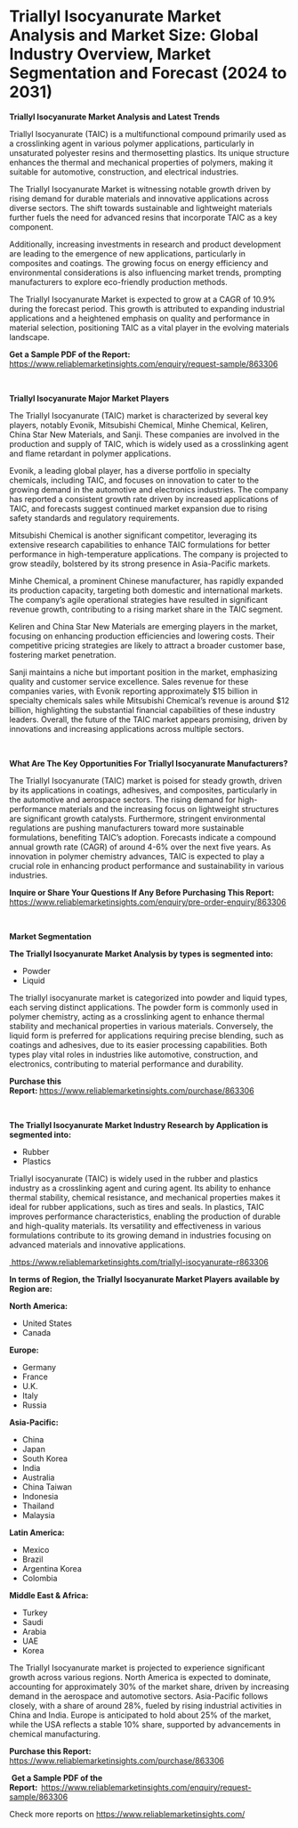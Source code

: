 <p><h1>Triallyl Isocyanurate Market Analysis and Market Size: Global Industry Overview, Market Segmentation and Forecast (2024 to 2031)</h1></p><p><strong>Triallyl Isocyanurate Market Analysis and Latest Trends</strong></p>
<p><p>Triallyl Isocyanurate (TAIC) is a multifunctional compound primarily used as a crosslinking agent in various polymer applications, particularly in unsaturated polyester resins and thermosetting plastics. Its unique structure enhances the thermal and mechanical properties of polymers, making it suitable for automotive, construction, and electrical industries.</p><p>The Triallyl Isocyanurate Market is witnessing notable growth driven by rising demand for durable materials and innovative applications across diverse sectors. The shift towards sustainable and lightweight materials further fuels the need for advanced resins that incorporate TAIC as a key component. </p><p>Additionally, increasing investments in research and product development are leading to the emergence of new applications, particularly in composites and coatings. The growing focus on energy efficiency and environmental considerations is also influencing market trends, prompting manufacturers to explore eco-friendly production methods.</p><p>The Triallyl Isocyanurate Market is expected to grow at a CAGR of 10.9% during the forecast period. This growth is attributed to expanding industrial applications and a heightened emphasis on quality and performance in material selection, positioning TAIC as a vital player in the evolving materials landscape.</p></p>
<p><strong>Get a Sample PDF of the Report:&nbsp;</strong> <a href="https://www.reliablemarketinsights.com/enquiry/request-sample/863306?utm_campaign=1197&utm_medium=2&utm_source=Github&utm_content=ia&utm_term=09112024&utm_id=triallyl-isocyanurate">https://www.reliablemarketinsights.com/enquiry/request-sample/863306</a></p>
<p>&nbsp;</p>
<p><strong>Triallyl Isocyanurate Major Market Players</strong></p>
<p><p>The Triallyl Isocyanurate (TAIC) market is characterized by several key players, notably Evonik, Mitsubishi Chemical, Minhe Chemical, Keliren, China Star New Materials, and Sanji. These companies are involved in the production and supply of TAIC, which is widely used as a crosslinking agent and flame retardant in polymer applications.</p><p>Evonik, a leading global player, has a diverse portfolio in specialty chemicals, including TAIC, and focuses on innovation to cater to the growing demand in the automotive and electronics industries. The company has reported a consistent growth rate driven by increased applications of TAIC, and forecasts suggest continued market expansion due to rising safety standards and regulatory requirements.</p><p>Mitsubishi Chemical is another significant competitor, leveraging its extensive research capabilities to enhance TAIC formulations for better performance in high-temperature applications. The company is projected to grow steadily, bolstered by its strong presence in Asia-Pacific markets.</p><p>Minhe Chemical, a prominent Chinese manufacturer, has rapidly expanded its production capacity, targeting both domestic and international markets. The company’s agile operational strategies have resulted in significant revenue growth, contributing to a rising market share in the TAIC segment.</p><p>Keliren and China Star New Materials are emerging players in the market, focusing on enhancing production efficiencies and lowering costs. Their competitive pricing strategies are likely to attract a broader customer base, fostering market penetration.</p><p>Sanji maintains a niche but important position in the market, emphasizing quality and customer service excellence. Sales revenue for these companies varies, with Evonik reporting approximately $15 billion in specialty chemicals sales while Mitsubishi Chemical’s revenue is around $12 billion, highlighting the substantial financial capabilities of these industry leaders. Overall, the future of the TAIC market appears promising, driven by innovations and increasing applications across multiple sectors.</p></p>
<p>&nbsp;</p>
<p><strong>What Are The Key Opportunities For Triallyl Isocyanurate Manufacturers?</strong></p>
<p><p>The Triallyl Isocyanurate (TAIC) market is poised for steady growth, driven by its applications in coatings, adhesives, and composites, particularly in the automotive and aerospace sectors. The rising demand for high-performance materials and the increasing focus on lightweight structures are significant growth catalysts. Furthermore, stringent environmental regulations are pushing manufacturers toward more sustainable formulations, benefiting TAIC’s adoption. Forecasts indicate a compound annual growth rate (CAGR) of around 4-6% over the next five years. As innovation in polymer chemistry advances, TAIC is expected to play a crucial role in enhancing product performance and sustainability in various industries.</p></p>
<p><strong>Inquire or Share Your Questions If Any Before Purchasing This Report:</strong> <a href="https://www.reliablemarketinsights.com/enquiry/pre-order-enquiry/863306?utm_campaign=1197&utm_medium=2&utm_source=Github&utm_content=ia&utm_term=09112024&utm_id=triallyl-isocyanurate">https://www.reliablemarketinsights.com/enquiry/pre-order-enquiry/863306</a></p>
<p>&nbsp;</p>
<p><strong>Market Segmentation</strong></p>
<p><strong>The Triallyl Isocyanurate Market Analysis by types is segmented into:</strong></p>
<p><ul><li>Powder</li><li>Liquid</li></ul></p>
<p><p>The triallyl isocyanurate market is categorized into powder and liquid types, each serving distinct applications. The powder form is commonly used in polymer chemistry, acting as a crosslinking agent to enhance thermal stability and mechanical properties in various materials. Conversely, the liquid form is preferred for applications requiring precise blending, such as coatings and adhesives, due to its easier processing capabilities. Both types play vital roles in industries like automotive, construction, and electronics, contributing to material performance and durability.</p></p>
<p><strong>Purchase this Report:&nbsp;</strong><a href="https://www.reliablemarketinsights.com/purchase/863306?utm_campaign=1197&utm_medium=2&utm_source=Github&utm_content=ia&utm_term=09112024&utm_id=triallyl-isocyanurate">https://www.reliablemarketinsights.com/purchase/863306</a></p>
<p>&nbsp;</p>
<p><strong>The Triallyl Isocyanurate Market Industry Research by Application is segmented into:</strong></p>
<p><ul><li>Rubber</li><li>Plastics</li></ul></p>
<p><p>Triallyl isocyanurate (TAIC) is widely used in the rubber and plastics industry as a crosslinking agent and curing agent. Its ability to enhance thermal stability, chemical resistance, and mechanical properties makes it ideal for rubber applications, such as tires and seals. In plastics, TAIC improves performance characteristics, enabling the production of durable and high-quality materials. Its versatility and effectiveness in various formulations contribute to its growing demand in industries focusing on advanced materials and innovative applications.</p></p>
<p><a href="https://www.reliablemarketinsights.com/triallyl-isocyanurate-r863306?utm_campaign=1197&utm_medium=2&utm_source=Github&utm_content=ia&utm_term=09112024&utm_id=triallyl-isocyanurate">&nbsp;https://www.reliablemarketinsights.com/triallyl-isocyanurate-r863306</a></p>
<p><strong>In terms of Region, the Triallyl Isocyanurate Market Players available by Region are:</strong></p>
<p>
    <p> <strong> North America: </strong>
        <ul>
            <li>United States</li>
            <li>Canada</li>
        </ul>
        </p> 
    <p> <strong> Europe: </strong>
        <ul>
            <li>Germany</li>
            <li>France</li>
            <li>U.K.</li>
            <li>Italy</li>
            <li>Russia</li>
        </ul>
        </p> 
    <p> <strong> Asia-Pacific: </strong>
        <ul>
            <li>China</li>
            <li>Japan</li>
            <li>South Korea</li>
            <li>India</li>
            <li>Australia</li>
            <li>China Taiwan</li>
            <li>Indonesia</li>
            <li>Thailand</li>
            <li>Malaysia</li>
        </ul>
        </p> 
    <p> <strong> Latin America: </strong>
        <ul>
            <li>Mexico</li>
            <li>Brazil</li>
            <li>Argentina Korea</li>
            <li>Colombia</li>
        </ul>
        </p> 
    <p> <strong> Middle East & Africa: </strong>
        <ul>
            <li>Turkey</li>
            <li>Saudi</li>
            <li>Arabia</li>
            <li>UAE</li>
            <li>Korea</li>
        </ul>
    </p>
    </p>
<p><p>The Triallyl Isocyanurate market is projected to experience significant growth across various regions. North America is expected to dominate, accounting for approximately 30% of the market share, driven by increasing demand in the aerospace and automotive sectors. Asia-Pacific follows closely, with a share of around 28%, fueled by rising industrial activities in China and India. Europe is anticipated to hold about 25% of the market, while the USA reflects a stable 10% share, supported by advancements in chemical manufacturing.</p></p>
<p><strong>Purchase this Report: </strong><a href="https://www.reliablemarketinsights.com/purchase/863306?utm_campaign=1197&utm_medium=2&utm_source=Github&utm_content=ia&utm_term=09112024&utm_id=triallyl-isocyanurate">https://www.reliablemarketinsights.com/purchase/863306</a></p>
<p>&nbsp;<strong>Get a Sample PDF of the Report:&nbsp;&nbsp;</strong><a href="https://www.reliablemarketinsights.com/enquiry/request-sample/863306?utm_campaign=1197&utm_medium=2&utm_source=Github&utm_content=ia&utm_term=09112024&utm_id=triallyl-isocyanurate">https://www.reliablemarketinsights.com/enquiry/request-sample/863306</a></p>
<p><strong></strong></p>
<p>Check more reports on <a href="https://www.reliablemarketinsights.com/?utm_campaign=1197&utm_medium=2&utm_source=Github&utm_content=ia&utm_term=09112024&utm_id=triallyl-isocyanurate">https://www.reliablemarketinsights.com/</a></p>